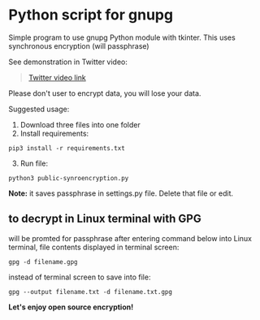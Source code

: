 # Python script for gnupg
Simple program to use gnupg Python module with tkinter. This uses synchronous encryption (will passphrase)

See demonstration in Twitter video:  

<blockquote class="twitter-tweet"><a href="https://twitter.com/econexpert/status/1639548054196854784">Twitter video link</a></blockquote> 

Please don't user to encrypt data, you will lose your data.

Suggested usage:
1. Download three files into one folder
2. Install requirements: 
```
pip3 install -r requirements.txt
```
3. Run file:
```
python3 public-synroencryption.py
```

**Note:** it saves passphrase in settings.py file. Delete that file or edit. 

## to decrypt in Linux terminal with GPG     
will be promted for passphrase after entering command below into Linux terminal, file contents displayed in terminal screen:
```
gpg -d filename.gpg
```
instead of terminal screen to save into file:
```
gpg --output filename.txt -d filename.txt.gpg
```

**Let's enjoy open source encryption!**
